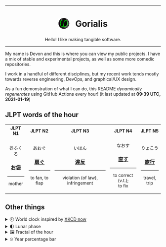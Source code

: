 ***

<h1 align="center">
<sub>
    <img src="readme/resources/avatar.png" height="36">
</sub>
&nbsp;
Gorialis
</h1>
<p align="center">
Hello! I like making tangible software.
</p>

***

My name is Devon and this is where you can view my public projects. I have a mix of stable and experimental projects, as well as some more comedic repositories.

I work in a handful of different disciplines, but my recent work tends mostly towards reverse engineering, DevOps, and graphical/UX design.

As a fun demonstration of what I can do, this README *dynamically regenerates* using GitHub Actions every hour! (it last updated at **09:39 UTC, 2021-01-19**)

<h2>JLPT words of the hour</h2>
<table>
    <tr>
        <th>JLPT N1</th>
        <th>JLPT N2</th>
        <th>JLPT N3</th>
        <th>JLPT N4</th>
        <th>JLPT N5</th>
    </tr>
    <tr>
        <td>
            <p align="center">おふくろ</p>
            <h3 align="center"><b><a href="https://jisho.org/search/%E3%81%8A%E8%A2%8B">お袋</a></b></h3>
            <hr>
            <p align="center">mother</p>
        </td>
        <td>
            <p align="center">あおぐ</p>
            <h3 align="center"><b><a href="https://jisho.org/search/%E6%89%87%E3%81%90">扇ぐ</a></b></h3>
            <hr>
            <p align="center">to fan,<wbr> to flap</p>
        </td>
        <td>
            <p align="center">いはん</p>
            <h3 align="center"><b><a href="https://jisho.org/search/%E9%81%95%E5%8F%8D">違反</a></b></h3>
            <hr>
            <p align="center">violation (of law),<wbr> infringement</p>
        </td>
        <td>
            <p align="center">なおす</p>
            <h3 align="center"><b><a href="https://jisho.org/search/%E7%9B%B4%E3%81%99">直す</a></b></h3>
            <hr>
            <p align="center">to correct (v.t.);<br> to fix</p>
        </td>
        <td>
            <p align="center">りょこう</p>
            <h3 align="center"><b><a href="https://jisho.org/search/%E6%97%85%E8%A1%8C">旅行</a></b></h3>
            <hr>
            <p align="center">travel,<wbr> trip</p>
        </td>
    </tr>
</table>

<h2>Other things</h2>
<details>
<summary>🕘  World clock inspired by <a href="https://xkcd.com/now">XKCD now</a></summary>

> <img src="generated/now.png" width="512">

</details>
<details>
<summary>🌓 Lunar phase</summary>

The moon is approximately 23.01% through its phase (First Quarter).

</details>
<details>
<summary>&#x1f5bc; Fractal of the hour</summary>

> <img src="generated/fractal.png" width="512">

</details>
<details>
<summary>&#x23f2; Year percentage bar</summary>
<pre><code>2021 [█▁▁▁▁▁▁▁▁▁▁▁▁▁▁▁▁▁▁▁] 5.04%</code></pre>
</details>
